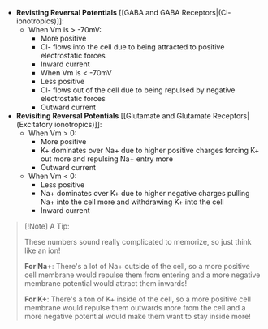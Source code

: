- **Revisting Reversal Potentials** [[GABA and GABA Receptors|(Cl- ionotropics)]]:
	- When Vm is > -70mV:
		- More positive
		- Cl- flows into the cell due to being attracted to positive electrostatic forces
		- Inward current
	    - When Vm is < -70mV
		- Less positive
		- Cl- flows out of the cell due to being repulsed by negative electrostatic forces
		- Outward current
- **Revisiting Reversal Potentials** [[Glutamate and Glutamate Receptors|(Excitatory ionotropics)]]:
	- When Vm > 0:
		- More positive
		- K+ dominates over Na+ due to higher positive charges forcing K+ out more and repulsing Na+ entry more
		- Outward current
	- When Vm < 0:
		- Less positive
		- Na+ dominates over K+ due to higher negative charges pulling Na+ into the cell more and withdrawing K+ into the cell
		- Inward current

>[!Note] A Tip:
>
>These numbers sound really complicated to memorize, so just think like an ion!
>
>**For Na+**: There's a lot of Na+ outside of the cell, so a more positive cell membrane would repulse them from entering and a more negative membrane potential would attract them inwards!
>
>**For K+**: There's a ton of K+ inside of the cell, so a more positive cell membrane would repulse them outwards more from the cell and a more negative potential would make them want to stay inside more! 

